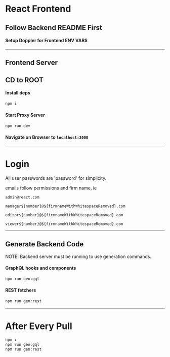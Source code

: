 # React Frontend

## Follow Backend README First

#### Setup Doppler for Frontend ENV VARS

---

## Frontend Server

## CD to ROOT

#### Install deps

```bash
npm i
```

#### Start Proxy Server

```bash
npm run dev
```

#### Navigate on Browser to `localhost:3000`

---

# Login

All user passwords are 'password' for simplicity.

emails follow permissions and firm name, ie

`admin@react.com`

`manager${number}@${firmnameWithWhitespaceRemoved}.com`

`editor${number}@${firmnameWithWhitespaceRemoved}.com`

`viewer${number}@${firmnameWithWhitespaceRemoved}.com`

---

## Generate Backend Code

NOTE: Backend server must be running to use generation commands.

#### GraphQL hooks and components

```bash
npm run gen:gql
```

#### REST fetchers

```bash
npm run gen:rest
```

---

# After Every Pull

```bash
npm i
npm run gen:gql
npm run gen:rest
```
